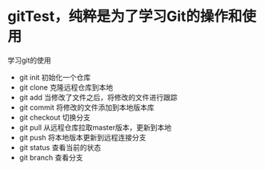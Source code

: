 # gitTest，纯粹是为了学习Git的操作和使用
学习git的使用

 - git init 初始化一个仓库
 - git clone 克隆远程仓库到本地
 - git add 当修改了文件之后，将修改的文件进行跟踪
 - git commit 将修改的文件添加到本地版本库
 - git checkout 切换分支
 - git pull 从远程仓库拉取master版本，更新到本地
 - git push 将本地版本更新到远程连接分支
 - git status 查看当前的状态
 - git branch 查看分支


